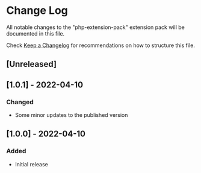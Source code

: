 # Change Log

All notable changes to the "php-extension-pack" extension pack will be documented in this file.

Check [Keep a Changelog](http://keepachangelog.com/) for recommendations on how to structure this file.

## [Unreleased]

## [1.0.1] - 2022-04-10

### Changed

- Some minor updates to the published version

## [1.0.0] - 2022-04-10

### Added

- Initial release
